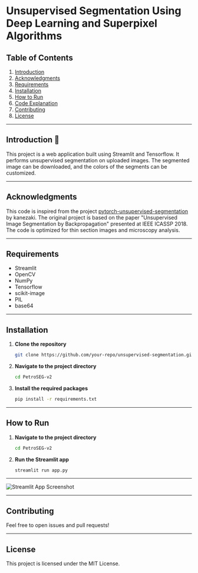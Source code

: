 # Unsupervised Segmentation Using Deep Learning and Superpixel Algorithms

## Table of Contents
1. [Introduction](#introduction)
2. [Acknowledgments](#acknowledgments)
3. [Requirements](#requirements)
4. [Installation](#installation)
5. [How to Run](#how-to-run)
6. [Code Explanation](#code-explanation)
7. [Contributing](#contributing)
8. [License](#license)

---

## Introduction 🌟
This project is a web application built using Streamlit and Tensorflow. It performs unsupervised segmentation on uploaded images. The segmented image can be downloaded, and the colors of the segments can be customized.

---

## Acknowledgments 
This code is inspired from the project [pytorch-unsupervised-segmentation](https://github.com/kanezaki/pytorch-unsupervised-segmentation) by kanezaki. The original project is based on the paper "Unsupervised Image Segmentation by Backpropagation" presented at IEEE ICASSP 2018. The code is optimized for thin section images and microscopy analysis.

---

## Requirements 
- Streamlit
- OpenCV
- NumPy
- Tensorflow
- scikit-image
- PIL
- base64

---

## Installation 

1. **Clone the repository**
    ```bash
    git clone https://github.com/your-repo/unsupervised-segmentation.git
    ```
2. **Navigate to the project directory**
    ```bash
    cd PetroSEG-v2
    ```
3. **Install the required packages**
    ```bash
    pip install -r requirements.txt
    ```

---

## How to Run

1. **Navigate to the project directory**
    ```bash
    cd PetroSEG-v2
    ```
2. **Run the Streamlit app**
    ```bash
    streamlit run app.py
    ```

---
![Streamlit App Screenshot](https://github.com/fazzam12345/Unsupervised-Segmentation-App/blob/master/Streamlit_app.png?raw=true)


---

## Contributing 
Feel free to open issues and pull requests!

---

## License 
This project is licensed under the MIT License.



